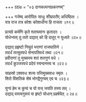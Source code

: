+++
title = "०३ दानकल्पनाप्रकरणम्"

+++
गजेष्व् आरोपितः साधुः शीघ्रपातैर् अधिष्ठितः ।  
यत्र राज तत्र कोशः कोशाधीना हि राजता ॥१९॥
  
प्रत्यग्रे कर्मणि कृते श्लाघमानः कृतादरः ।  
योधेभ्यस् तु ततो दद्यात् को हि दातुर् न युध्यते ॥२०॥
  
दद्यात् प्रहृष्टो नियुतं भराणां राजघातिने ।  
तदर्धं तत्सुतवधे सेनापतिवधे तथा ॥२१॥   
प्रवीराणां तु मुख्यस्य शतं शतगुणं वधे ।  
तदर्धं कुञ्जरवधे प्रदेयं स्यन्दनस्य च ॥२२॥
  
साहस्रो ऽश्ववधः शत्यः पत्तिमुख्यवधः स्मृतः ।  
शिरो विंशतिकं शेषं भोगद्वैगुण्यम् एव च ॥२३॥
  
युग्यं हेम च कुप्यं च यो यज् जयति तस्य तत् ।  
दद्याद् वस्त्वनुरूपं वा हृष्टो योधान् प्रहर्षयेत् ॥ २४॥
  